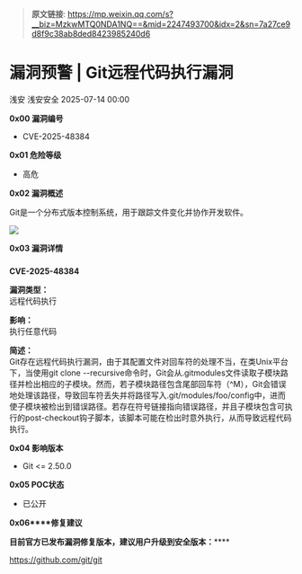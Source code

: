 > **原文链接**: https://mp.weixin.qq.com/s?__biz=MzkwMTQ0NDA1NQ==&mid=2247493700&idx=2&sn=7a27ce9d8f9c38ab8ded8423985240d6

#  漏洞预警 | Git远程代码执行漏洞  
浅安  浅安安全   2025-07-14 00:00  
  
**0x00 漏洞编号**  
- CVE-2025-48384  
  
**0x01 危险等级**  
- 高危  
  
**0x02 漏洞概述**  
  
Git是一个分布式版本控制系统，用于跟踪文件变化并协作开发软件。  
  
![](https://mmbiz.qpic.cn/sz_mmbiz_png/7stTqD182SXibicaYVFNppHJFsXuaib4e9IIZbelz6lqfxHy5wJKaF4LJxIibZ8B7yiaPbbbAT28gxsfVoku7VicqcsA/640?wx_fmt=png&from=appmsg "")  
  
**0x03 漏洞详情**  
###   
  
**CVE-2025-48384**  
  
**漏洞类型：**  
远程代码执行  
  
**影响：**  
执行任意代码  
  
**简述：**  
Git存在远程代码执行漏洞，由于其配置文件对回车符的处理不当，在类Unix平台下，当使用git clone --recursive命令时，Git会从.gitmodules文件读取子模块路径并检出相应的子模块。然而，若子模块路径包含尾部回车符（^M），Git会错误地处理该路径，导致回车符丢失并将路径写入.git/modules/foo/config中，进而使子模块被检出到错误路径。若存在符号链接指向错误路径，并且子模块包含可执行的post-checkout钩子脚本，该脚本可能在检出时意外执行，从而导致远程代码执行。  
  
**0x04 影响版本**  
- Git <= 2.50.0  
  
**0x05 POC状态**  
- 已公开  
  
**0x06****修复建议**  
  
******目前官方已发布漏洞修复版本，建议用户升级到安全版本****：******  
  
https://github.com/git/git  
  
  
  
